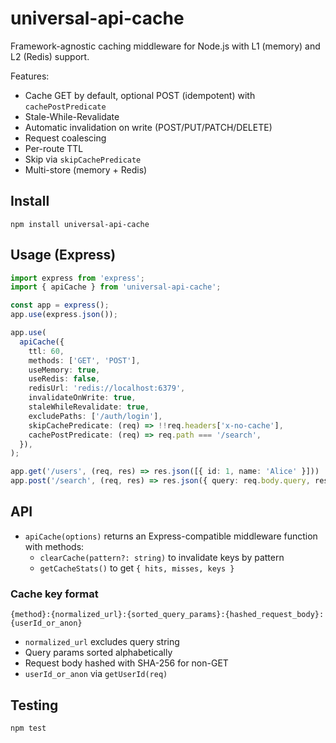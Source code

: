 # universal-api-cache

Framework-agnostic caching middleware for Node.js with L1 (memory) and L2 (Redis) support.

Features:
- Cache GET by default, optional POST (idempotent) with `cachePostPredicate`
- Stale-While-Revalidate
- Automatic invalidation on write (POST/PUT/PATCH/DELETE)
- Request coalescing
- Per-route TTL
- Skip via `skipCachePredicate`
- Multi-store (memory + Redis)

## Install

```
npm install universal-api-cache
```

## Usage (Express)

```ts
import express from 'express';
import { apiCache } from 'universal-api-cache';

const app = express();
app.use(express.json());

app.use(
  apiCache({
    ttl: 60,
    methods: ['GET', 'POST'],
    useMemory: true,
    useRedis: false,
    redisUrl: 'redis://localhost:6379',
    invalidateOnWrite: true,
    staleWhileRevalidate: true,
    excludePaths: ['/auth/login'],
    skipCachePredicate: (req) => !!req.headers['x-no-cache'],
    cachePostPredicate: (req) => req.path === '/search',
  }),
);

app.get('/users', (req, res) => res.json([{ id: 1, name: 'Alice' }]))
app.post('/search', (req, res) => res.json({ query: req.body.query, results: ['item1'] }))
```

## API

- `apiCache(options)` returns an Express-compatible middleware function with methods:
  - `clearCache(pattern?: string)` to invalidate keys by pattern
  - `getCacheStats()` to get `{ hits, misses, keys }`

### Cache key format
`{method}:{normalized_url}:{sorted_query_params}:{hashed_request_body}:{userId_or_anon}`

- `normalized_url` excludes query string
- Query params sorted alphabetically
- Request body hashed with SHA-256 for non-GET
- `userId_or_anon` via `getUserId(req)`

## Testing

```
npm test
```
